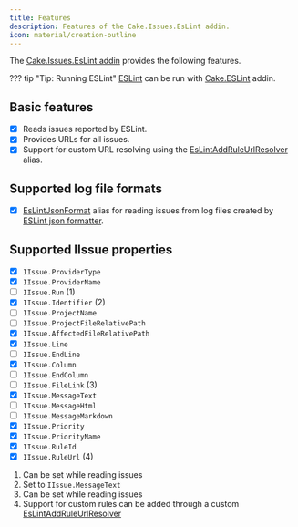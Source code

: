 ```yaml
---
title: Features
description: Features of the Cake.Issues.EsLint addin.
icon: material/creation-outline
---
```


The [Cake.Issues.EsLint addin](https://cakebuild.net/extensions/cake-issues-eslint/) provides the following features.

??? tip "Tip: Running ESLint"
    [ESLint](https://eslint.org) can be run with
    [Cake.ESLint](https://cakebuild.net/extensions/cake-eslint/) addin.

## Basic features

- [x] Reads issues reported by ESLint.
- [x] Provides URLs for all issues.
- [x] Support for custom URL resolving using the [EsLintAddRuleUrlResolver](https://cakebuild.net/api/Cake.Issues.EsLint/EsLintIssuesAliases/0F6CCE21)
  alias.

## Supported log file formats

- [x] [EsLintJsonFormat](https://cakebuild.net/api/Cake.Issues.EsLint/EsLintIssuesAliases/230C6E27)
    alias for reading issues from log files created by
    [ESLint json formatter](https://eslint.org/docs/user-guide/formatters/#json).

## Supported IIssue properties

<div class="annotate" markdown>

- [x] `IIssue.ProviderType`
- [x] `IIssue.ProviderName`
- [ ] `IIssue.Run` (1)
- [x] `IIssue.Identifier` (2)
- [ ] `IIssue.ProjectName`
- [ ] `IIssue.ProjectFileRelativePath`
- [x] `IIssue.AffectedFileRelativePath`
- [x] `IIssue.Line`
- [ ] `IIssue.EndLine`
- [x] `IIssue.Column`
- [ ] `IIssue.EndColumn`
- [ ] `IIssue.FileLink` (3)
- [x] `IIssue.MessageText`
- [ ] `IIssue.MessageHtml`
- [ ] `IIssue.MessageMarkdown`
- [x] `IIssue.Priority`
- [x] `IIssue.PriorityName`
- [x] `IIssue.RuleId`
- [x] `IIssue.RuleUrl` (4)

</div>

1.  Can be set while reading issues
2.  Set to `IIssue.MessageText`
3.  Can be set while reading issues
4.  Support for custom rules can be added through a custom [EsLintAddRuleUrlResolver](https://cakebuild.net/api/Cake.Issues.EsLint/EsLintIssuesAliases/0F6CCE21)
